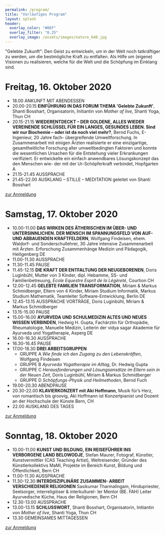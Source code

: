 ```yaml
---
permalink: /program/
title: "Vorläufiges Program"
layout: splash
header:
  overlay_color: "#00f"
  overlay_filter: "0.25"
  overlay_image: /assets/images/nature_640.jpg
---
```

"Gelebte Zukunft":	Den	Geist	zu	entwickeln,	um	in	der	Welt	noch	tatkräftiger	zu	werden,	um	die	bestmögliche Kraft	zu	entfalten.	Als	Hilfe	um	(eigene)	Visionen
zu	realisieren,	welche	für	die	Welt	und	die	Schöpfung
im	Einklang	sind.

# Freitag, 16. Oktober 2020
* 18.00 ANKUNFT MIT ABENDESSEN
* 20.00-20.15 **EINFÜHRUNG IN DAS FORUM THEMA 'Gelebte Zukunft'**, Shanti Bosshart, Organisatorin, Initiantin von *Mother of live*, Shanti Yoga, Thun CH
* 20.15-21.15 **WIEDERENTDECKT – DER GOLDENE, ALLES WIEDER VEREINENDE SCHLÜSSEL
FÜR EIN LANGES, GESUNDES LEBEN. Sind wir nur Biochemie – oder ist da noch viel mehr?**, Bernd Fuchs, E-Ingenieur, 20 Jahre fach-
übergreifende Umweltforschung.
In Zusammenarbeit mit einigen Ärzten realisierte er eine einzigartige, gesamtheitliche
Forschung aller umweltbedingten Faktoren
und konnte die wesentlichen Ursachen für die
Entstehung vieler Erkrankungen verifiziert.
Er entwickelte ein einfach anwendbares
Lösungskonzept das den Menschen wie-
der mit der Ur-Schöpferkraft verbindet,
Hopfgarten A
* 21.15-21.45 AUSSPRACHE
* 21.45-22.00 AUSKLANG – STILLE – MEDITATION geleitet von Shanti Bosshart

<a href="/anmeldung" class="btn btn--primary">zur Anmeldung</a>

# Samstag, 17. Oktober 2020
* 10.00-11.00 **DAS WIRKEN DES ÄTHERISCHEN IM ÜBER-
UND UNTERSINNLICHEN. DER MENSCH IM SPANNUNGSFELD VON
AUF- UND ABBAUENDEN KRAFTFELDERN**, Wolfgang Findeisen, ehem. Waldorf- und Sonderschullehrer, 30 Jahre intensive
Zusammenarbeit mit Ärzten. Erforschung Zusammenhänge Medizin und Pädagogik, Heiligenberg DE
* 11.00-11.30 AUSSPRACHE
* 11.30-11.45 PAUSE
* 11.45-12.15 **DIE KRAFT DER ENTFALTUNG DER
NEUGEBORENEN**, Doris Luginbühl, Mutter von 3 Kinder, dipl. Hebamme, SS- und Familienbetreuung, *Ecole Equestre Esprit de la Légèreté*, Courtion CH
* 12.00-12.45 **GELEBTE FAMILIEN TRANSFORMATION**, Miriam & Markus Schmidberger, Eltern von 4 Kinder, Miriam Studium Informatik, Markus Studium Mathematik, Teamleiter Software-Entwicklung, Berlin DE
* 12.45-13.15 AUSSPRACHE VORTRÄGE, Doris Luginbühl, Miriam & Markus Schmidberger
* 13.15-15.00 PAUSE
* 15.00-16.00 **AYURVEDA UND SCHULMEDIZIN ALTES UND NEUES WISSEN VERBINDEN**, Hedwig H. Gupta, Fachärztin für Orthopädie, Rheumatologie, Manuelle Medizin, Leiterin der vidya sagar Akademie für Ayurveda und Yogatherapie, Asperg DE
* 16.00-16.30 AUSSPRACHE
* 16.30-16.45 PAUSE
* 17.00-18.30 **DREI ARBEITSGRUPPEN**
  * GRUPPE A *Wie finde ich den Zugang zu den ­Lebenskräften*, Wolfgang Findeisen
  * GRUPPE B *Ayurveda Yogatherapie im Alltag*, Dr. Hedwig Gupta
  * GRUPPE C *Herausforderungen und Lösungsansätze im Eltern sein in der Neuen Zeit*, Doris Luginbühl, Miriam & Markus Schmidberger
  * GRUPPE D *Schöpfungs-Physik und Heilmethoden*, Bernd Fuch
* 19.00-20.30 ABENDPAUSE
* 20.30-22.00 **KLAVIERKONZERT mit Aki Hoffmann**, Musik für’s Herz, von romantisch bis groovig, Aki Hoffmann ist
Konzertpianist und Dozent an der Hochschule der Künste Bern, CH
* 22.00 AUSKLANG DES TAGES

<a href="/anmeldung" class="btn btn--primary">zur Anmeldung</a>

# Sonntag, 18. Oktober 2020
* 10.00-11.00 **KUNST UND BILDUNG, EIN REISEFÜHRER
INS VERBORGENE LAND BELOWODJE**, Stefan Maurer, Fotograf, Künstler, Kunstvermittler (CAS Teaching Artist), Weltreisender, Gründer des Künstlerkollektivs MaMi,
Projekte im Bereich Kunst, Bildung und
Öffentlichkeit, Bern CH
* 11.00-11.30 AUSSPRACHE
* 11.30-12.30 **INTERDISZIPLINÄRE ZUSAMMEN-
ARBEIT VERSCHIEDENER RELIGIONEN**
Sasikumar Tharmalingam, Hindupriester,
Seelsorger, interreligiöser & interkulturel-
ler Mentor (BE. FAH) Leiter Ayurvedische
Küche, Haus der Religionen, Bern CH
* 12.30-13.00 AUSSPRACHE
* 13.00-13.15 **SCHLUSSWORT**, Shanti Bosshart, Organisatorin, Initiantin von *Mother of live*, Shanti Yoga, Thun CH
* 13.30 GEMEINSAMES MITTAGESSEN

<a href="/anmeldung" class="btn btn--primary">zur Anmeldung</a>
